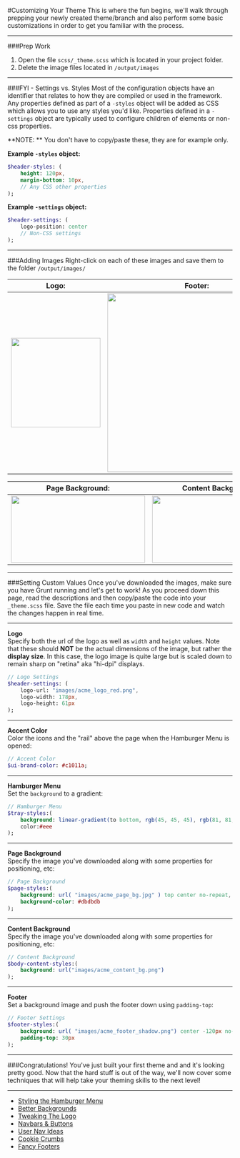 #Customizing Your Theme
This is where the fun begins, we'll walk through prepping your newly created theme/branch and also perform some basic customizations in order to get you familiar with the process.


***

###Prep Work
1. Open the file `scss/_theme.scss` which is located in your project folder.
2. Delete the image files located in `/output/images`

***

###FYI - Settings vs. Styles
Most of the configuration objects have an identifier that relates to how they are compiled or used in the framework. Any properties defined as part of a `-styles` object will be added as CSS which allows you to use any styles you'd like. Properties defined in a `-settings` object are typically used to configure children of elements or non-css properties.

**NOTE: ** You don't have to copy/paste these, they are for example only.

**Example `-styles` object:**  
```sass
$header-styles: (
    height: 120px,
    margin-bottom: 10px,
    // Any CSS other properties
);
```

**Example `-settings` object:**  
```sass
$header-settings: (
    logo-position: center
    // Non-CSS settings
);
```

***

###Adding Images
Right-click on each of these images and save them to the folder `/output/images/`  

| Logo:         | Footer:       |
| ------------- | ------------- |
| <img src="../tutorial/acme_logo_red.png" width="200"/> | <img src="../tutorial/acme_footer_shadow.png" width="400"/> |

| Page Background: | Content Background: |
| ---------------- | ------------------- |
| <img src="../tutorial/acme_page_bg.jpg" style="width:300px;height:150px !important;"/> | <img src="../tutorial/acme_content_bg.png" style="width:300px;height:150px !important;"/> |

***

###Setting Custom Values
Once you've downloaded the images, make sure you have Grunt running and let's get to work! As you proceed down this page, read the descriptions and then copy/paste the code into your `_theme.scss` file. Save the file each time you paste in new code and watch the changes happen in real time.
***

**Logo**  
Specify both the url of the logo as well as `width` and `height` values. Note that these should **NOT** be the actual dimensions of the image, but rather the **display size**. In this case, the logo image is quite large but is scaled down to remain sharp on "retina" aka "hi-dpi" displays.

```sass
// Logo Settings
$header-settings: (
    logo-url: "images/acme_logo_red.png",
    logo-width: 178px,
    logo-height: 61px
);
```

***

**Accent Color**  
Color the icons and the "rail" above the page when the Hamburger Menu is opened:

```sass
// Accent Color
$ui-brand-color: #c1011a;
```

***

**Hamburger Menu**  
Set the `background` to a gradient:

```sass
// Hamburger Menu
$tray-styles:(
    background: linear-gradient(to bottom, rgb(45, 45, 45), rgb(81, 81, 81)),
    color:#eee
);
```

***

**Page Background**  
Specify the image you've downloaded along with some properties for positioning, etc:

```sass
// Page Background
$page-styles:(
    background: url( "images/acme_page_bg.jpg" ) top center no-repeat,
    background-color: #dbdbdb
);
```

***

**Content Background**  
Specify the image you've downloaded along with some properties for positioning, etc:

```sass
// Content Background
$body-content-styles:(
    background: url("images/acme_content_bg.png")
);
```

***

**Footer**  
Set a background image and push the footer down using `padding-top`:

```sass
// Footer Settings
$footer-styles:(
    background: url( "images/acme_footer_shadow.png") center -120px no-repeat,
    padding-top: 30px
);
```

***

###Congratulations!
You've just built your first theme and and it's looking pretty good. Now that the hard stuff is out of the way, we'll now cover some techniques that will help take your theming skills to the next level!

***

- [Styling the Hamburger Menu](tutorial-hamburger.md)
- [Better Backgrounds](tutorial-page.md)
- [Tweaking The Logo](tutorial-logo.md)
- [Navbars & Buttons](tutorial-nav.md)
- [User Nav Ideas](tutorial-user.md)
- [Cookie Crumbs](tutorial-crumbs.md)
- [Fancy Footers](tutorial-footer.md)

